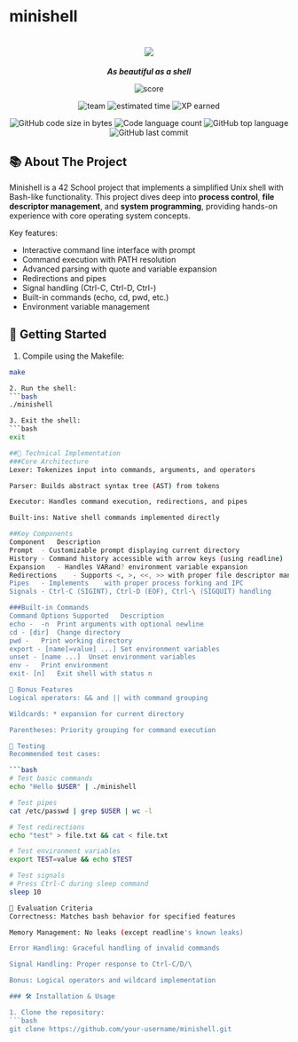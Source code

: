 # minishell

<h1 align="center">
	<img src="https://github.com/lkilpela/42-project-badges/blob/main/badges/minishellm.png" />
</h1>

<p align="center">
	<b><i>As beautiful as a shell</i></b><br>
</p>

<p align="center">
    <img alt="score" src="https://img.shields.io/badge/score-100%2F100-brightgreen" />
<p align="center">
    <img alt="team" src="https://img.shields.io/badge/team-2%20members-yellow" />
    <img alt="estimated time" src="https://img.shields.io/badge/time%20spent-300%20hours-blue" />
    <img alt="XP earned" src="https://img.shields.io/badge/XP%20earned-2016-orange" />
<p align="center">
	<img alt="GitHub code size in bytes" src="https://img.shields.io/github/languages/code-size/your-username/minishell?color=lightblue" />
	<img alt="Code language count" src="https://img.shields.io/github/languages/count/your-username/minishell?color=yellow" />
	<img alt="GitHub top language" src="https://img.shields.io/github/languages/top/your-username/minishell?color=blue" />
	<img alt="GitHub last commit" src="https://img.shields.io/github/last-commit/your-username/minishell?color=green" />
</p>

## 📚 About The Project

Minishell is a 42 School project that implements a simplified Unix shell with Bash-like functionality. This project dives deep into **process control**, **file descriptor management**, and **system programming**, providing hands-on experience with core operating system concepts.

Key features:
- Interactive command line interface with prompt
- Command execution with PATH resolution
- Advanced parsing with quote and variable expansion
- Redirections and pipes
- Signal handling (Ctrl-C, Ctrl-D, Ctrl-\)
- Built-in commands (echo, cd, pwd, etc.)
- Environment variable management

## 🏁 Getting Started

1. Compile using the Makefile:
```bash
make

2. Run the shell:
```bash
./minishell

3. Exit the shell:
```bash
exit

##🧠 Technical Implementation
###Core Architecture
Lexer: Tokenizes input into commands, arguments, and operators

Parser: Builds abstract syntax tree (AST) from tokens

Executor: Handles command execution, redirections, and pipes

Built-ins: Native shell commands implemented directly

##Key Components
Component	Description
Prompt	- Customizable prompt displaying current directory
History	- Command history accessible with arrow keys (using readline)
Expansion	- Handles VARand? environment variable expansion
Redirections	- Supports <, >, <<, >> with proper file descriptor management
Pipes	- Implements	with proper process forking and IPC
Signals	- Ctrl-C (SIGINT), Ctrl-D (EOF), Ctrl-\ (SIGQUIT) handling

###Built-in Commands
Command	Options Supported	Description
echo -	-n	Print arguments with optional newline
cd - [dir]	Change directory
pwd	-	Print working directory
export - [name[=value] ...]	Set environment variables
unset - [name ...]	Unset environment variables
env	-	Print environment
exit- [n]	Exit shell with status n

🚀 Bonus Features
Logical operators: && and || with command grouping

Wildcards: * expansion for current directory

Parentheses: Priority grouping for command execution

🧪 Testing
Recommended test cases:

```bash
# Test basic commands
echo "Hello $USER" | ./minishell

# Test pipes
cat /etc/passwd | grep $USER | wc -l

# Test redirections
echo "test" > file.txt && cat < file.txt

# Test environment variables
export TEST=value && echo $TEST

# Test signals
# Press Ctrl-C during sleep command
sleep 10

📝 Evaluation Criteria
Correctness: Matches bash behavior for specified features

Memory Management: No leaks (except readline's known leaks)

Error Handling: Graceful handling of invalid commands

Signal Handling: Proper response to Ctrl-C/D/\

Bonus: Logical operators and wildcard implementation

### 🛠️ Installation & Usage

1. Clone the repository:
```bash
git clone https://github.com/your-username/minishell.git
